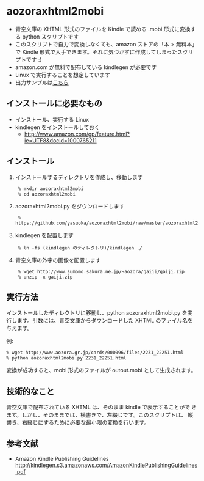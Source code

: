 aozoraxhtml2mobi
================

- 青空文庫の XHTML 形式のファイルを Kindle で読める .mobi 形式に変換す
  る python スクリプトです
- このスクリプトで自力で変換しなくても、amazon ストアの「本 > 無料本」
  で Kindle 形式で入手できます。それに気づかずに作成してしまったスクリ
  プトです :)
- amazon.com が無料で配布している kindlegen が必要です
- Linux で実行することを想定しています
- 出力サンプルは[こちら](http://yasuoka.net/~yasuoka/aozora.html)


インストールに必要なもの
------------------------

- インストール、実行する Linux
- kindlegen をインストールしておく
  - http://www.amazon.com/gp/feature.html?ie=UTF8&docId=1000765211


インストール
------------

1. インストールするディレクトリを作成し、移動します

        % mkdir aozoraxhtml2mobi
        % cd aozoraxhtml2mobi

2. aozoraxhtml2mobi.py をダウンロードします

        % https://github.com/yasuoka/aozoraxhtml2mobi/raw/master/aozoraxhtml2mobi.py
3. kindlegen を配置します

        % ln -fs (kindlegen のディレクトリ)/kindlegen ./

4. 青空文庫の外字の画像を配置します

        % wget http://www.sumomo.sakura.ne.jp/~aozora/gaiji/gaiji.zip
        % unzip -x gaiji.zip 


実行方法
--------

インストールしたディレクトリに移動し、python aozoraxhtml2mobi.py を実
行します。引数には、青空文庫からダウンロードした XHTML のファイル名を
与えます。

例:

    % wget http://www.aozora.gr.jp/cards/000096/files/2231_22251.html
    % python aozoraxhtml2mobi.py 2231_22251.html

変換が成功すると、mobi 形式のファイルが outout.mobi として生成されます。


技術的なこと
------------

青空文庫で配布されている XHTML は、そのまま kindle で表示することがで
きます。しかし、そのままでは、横書きで、左綴じです。このスクリプトは、
縦書き、右綴じにするために必要な最小限の変換を行います。


参考文献
--------

- Amazon Kindle Publishing Guidelines
  http://kindlegen.s3.amazonaws.com/AmazonKindlePublishingGuidelines.pdf
